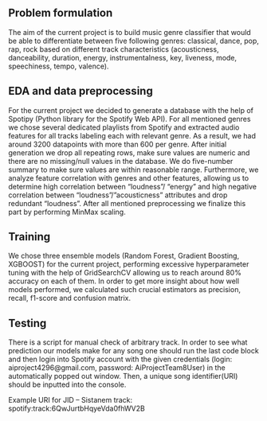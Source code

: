 <h2>Problem formulation</h2>
The aim of the current project is to build music genre classifier that would be able to differentiate between five following genres: classical, dance, pop, rap, rock based on different track characteristics (acousticness, danceability, duration, energy, instrumentalness, key, liveness, mode, speechiness, tempo, valence). 

<h2>EDA and data preprocessing</h2>
For the current project we decided to generate a database with the help of Spotipy (Python library for the Spotify Web API). For all mentioned genres we chose several dedicated playlists from Spotify and extracted audio features for all tracks labeling each with relevant genre. As a result, we had around 3200 datapoints with more than 600 per genre. After initial generation we drop all repeating rows, make sure values are numeric and there are no missing/null values in the database. We do five-number summary to make sure values are within reasonable range. Furthermore, we analyze feature correlation with genres and other features, allowing us to determine high correlation between “loudness”/ “energy” and high negative correlation between “loudness”/”acousticness” attributes and drop redundant “loudness”. After all mentioned preprocessing we finalize this part by performing MinMax scaling.
  
<h2>Training</h2>
We chose three ensemble models (Random Forest, Gradient Boosting, XGBOOST) for the current project, performing excessive hyperparameter tuning with the help of GridSearchCV allowing us to reach around 80% accuracy on each of them. In order to get more insight about how well models performed, we calculated such crucial estimators as precision, recall, f1-score and confusion matrix. 

<h2>Testing</h2>
There is a script for manual check of arbitrary track. In order to see what prediction our models make for any song one should run the last code block and then login into Spotify account with the given credentials (login: aiproject4296@gmail.com, password: AiProjectTeam8User) in the automatically popped out window. Then, a unique song identifier(URI) should be inputted into the console.

Example URI for JID – Sistanem track: spotify:track:6QwJurtbHqyeVda0fhWV2B


